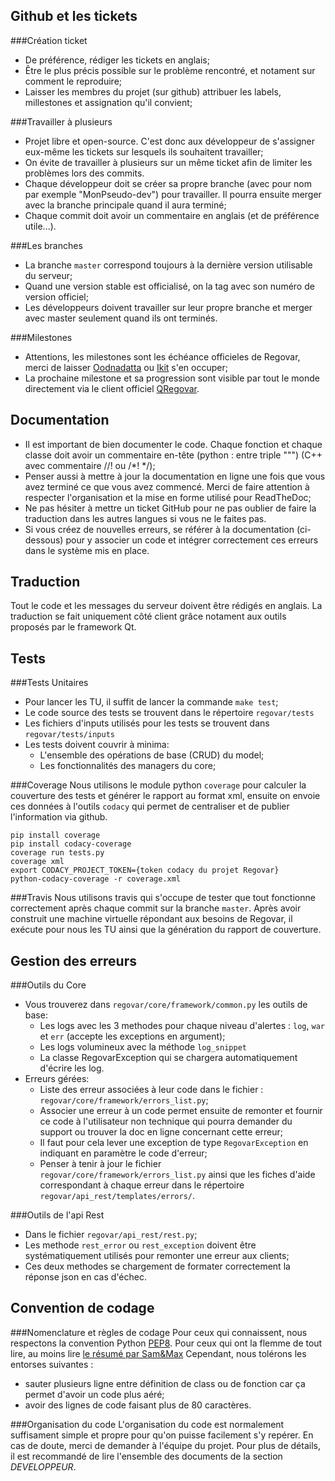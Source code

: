 
## Github et les tickets
###Création ticket
 * De préférence, rédiger les tickets en anglais;
 * Être le plus précis possible sur le problème rencontré, et notament sur comment le reproduire;
 * Laisser les membres du projet (sur github) attribuer les labels, millestones et assignation qu'il convient;

###Travailler à plusieurs
 * Projet libre et open-source. C'est donc aux développeur de s'assigner eux-même les tickets sur lesquels ils souhaitent travailler;
 * On évite de travailler à plusieurs sur un même ticket afin de limiter les problèmes lors des commits. 
 * Chaque développeur doit se créer sa propre branche (avec pour nom par exemple "MonPseudo-dev") pour travailler. Il pourra ensuite merger avec la branche principale quand il aura terminé;
 * Chaque commit doit avoir un commentaire en anglais (et de préférence utile...).

###Les branches
 * La branche `master` correspond toujours à la dernière version utilisable du serveur;
 * Quand une version stable est officialisé, on la tag avec son numéro de version officiel;
 * Les développeurs doivent travailler sur leur propre branche et merger avec master seulement quand ils ont terminés.

###Milestones
 * Attentions, les milestones sont les échéance officieles de Regovar, merci de laisser [Oodnadatta](https://github.com/Oodnadatta) ou [Ikit](https://github.com/ikit) s'en occuper;
 * La prochaine milestone et sa progression sont visible par tout le monde directement via le client officiel [QRegovar](https://github.com/REGOVAR/QRegovar).


## Documentation
 * Il est important de bien documenter le code. Chaque fonction et chaque classe doit avoir un commentaire en-tête (python : entre triple """) (C++ avec commentaire //! ou /\*! \*/);
 * Penser aussi à mettre à jour la documentation en ligne une fois que vous avez terminé ce que vous avez commencé. Merci de faire attention à respecter l'organisation et la mise en forme utilisé pour ReadTheDoc;
 * Ne pas hésiter à mettre un ticket GitHub pour ne pas oublier de faire la traduction dans les autres langues si vous ne le faites pas.
 * Si vous créez de nouvelles erreurs, se référer à la documentation (ci-dessous) pour y associer un code et intégrer correctement ces erreurs dans le système mis en place.
 
 
## Traduction
Tout le code et les messages du serveur doivent être rédigés en anglais. La traduction se fait uniquement côté client grâce notament aux outils proposés par le framework Qt.


## Tests
###Tests Unitaires
 * Pour lancer les TU, il suffit de lancer la commande `make test`;
 * Le code source des tests se trouvent dans le répertoire `regovar/tests`
 * Les fichiers d'inputs utilisés pour les tests se trouvent dans `regovar/tests/inputs`
 * Les tests doivent couvrir à minima:
     * L'ensemble des opérations de base (CRUD) du model;
     * Les fonctionnalités des managers du core;


###Coverage
Nous utilisons le module python `coverage` pour calculer la couverture des tests et générer le rapport au format xml, ensuite on envoie ces données à l'outils `codacy` qui permet de centraliser et de publier l'information via github.

```
pip install coverage
pip install codacy-coverage
coverage run tests.py
coverage xml
export CODACY_PROJECT_TOKEN={token codacy du projet Regovar}
python-codacy-coverage -r coverage.xml
```


###Travis
Nous utilisons travis qui s'occupe de tester que tout fonctionne correctement après chaque commit sur la branche `master`. Après avoir construit une machine virtuelle répondant aux besoins de Regovar, il exécute pour nous les TU ainsi que la génération du rapport de couverture.




## Gestion des erreurs
###Outils du Core
 * Vous trouverez dans `regovar/core/framework/common.py` les outils de base:
     * Les logs avec les 3 methodes pour chaque niveau d'alertes : `log`, `war` et `err` (accepte les exceptions en argument);
     * Les logs volumineux avec la méthode `log_snippet`
     * La classe RegovarException qui se chargera automatiquement d'écrire les log.
 * Erreurs gérées:
     * Liste des erreur associées à leur code dans le fichier : `regovar/core/framework/errors_list.py`;
     * Associer une erreur à un code permet ensuite de remonter et fournir ce code à l'utilisateur non technique qui pourra demander du support ou trouver la doc en ligne concernant cette erreur;
     * Il faut pour cela lever une exception de type `RegovarException` en indiquant en paramètre le code d'erreur;
     * Penser à tenir à jour le fichier `regovar/core/framework/errors_list.py` ainsi que les fiches d'aide correspondant à chaque erreur dans le répertoire `regovar/api_rest/templates/errors/`.

###Outils de l'api Rest
 * Dans le fichier `regovar/api_rest/rest.py`;
 * Les methode `rest_error` ou `rest_exception` doivent être systématiquement utilisés pour remonter une erreur aux clients;
 * Ces deux methodes se chargement de formater correctement la réponse json en cas d'échec.


## Convention de codage
###Nomenclature et règles de codage
Pour ceux qui connaissent, nous respectons la convention Python [PEP8](https://www.python.org/dev/peps/pep-0008/). Pour ceux qui ont la flemme de tout lire, au moins lire [le résumé par Sam&Max](http://sametmax.com/le-pep8-en-resume/)
Cependant, nous tolérons les entorses suivantes :
 * sauter plusieurs ligne entre définition de class ou de fonction car ça permet d'avoir un code plus aéré;
 * avoir des lignes de code faisant plus de 80 caractères.

###Organisation du code
L'organisation du code est normalement suffisament simple et propre pour qu'on puisse facilement s'y repérer. En cas de doute, merci de demander à l'équipe du projet. Pour plus de détails, il est recommandé de lire l'ensemble des documents de la section *DEVELOPPEUR*.
